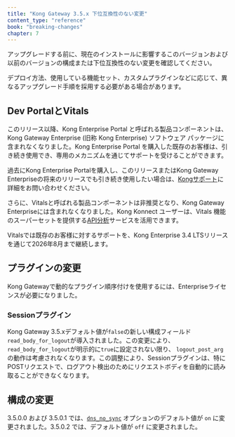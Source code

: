 ```yaml
---
title: "Kong Gateway 3.5.x 下位互換性のない変更"
content_type: "reference"
book: "breaking-changes"
chapter: 7
---
```

アップグレードする前に、現在のインストールに影響するこのバージョンおよび以前のバージョンの構成または下位互換性のない変更を確認してください。

デプロイ方法、使用している機能セット、カスタムプラグインなどに応じて、異なるアップグレード手順を採用する必要がある場合があります。

Dev PortalとVitals
-----------------

このリリース以降、Kong Enterprise Portal と呼ばれる製品コンポーネントは、Kong Gateway Enterprise \(旧称 Kong Enterprise\) ソフトウェア パッケージに含まれなくなりました。Kong Enterprise Portal を購入した既存のお客様は、引き続き使用でき、専用のメカニズムを通じてサポートを受けることができます。

過去にKong Enterprise Portalを購入し、このリリースまたはKong Gateway Enterpriseの将来のリリースでも引き続き使用したい場合は、[Kongサポート](https://support.konghq.com/support/s/)に詳細をお問い合わせください。

さらに、Vitalsと呼ばれる製品コンポーネントは非推奨となり、Kong Gateway Enterpriseには含まれなくなりました。Kong Konnect ユーザーは、Vitals 機能のスーパーセットを提供する[API分析](/konnect/analytics/)サービスを活用できます。

Vitalsでは既存のお客様に対するサポートを、Kong Enterprise 3\.4 LTSリリースを通じて2026年8月まで継続します。

プラグインの変更
--------

Kong Gatewayで動的なプラグイン順序付けを使用するには、Enterpriseライセンスが必要になりました。

### Sessionプラグイン

Kong Gateway 3\.5\.xデフォルト値が`false`の新しい構成フィールド`read_body_for_logout`が導入されました。この変更により、 `read_body_for_logout`が明示的に`true`に設定されない限り、 `logout_post_arg`の動作は考慮されなくなります。この調整により、Sessionプラグインは、特にPOSTリクエストで、ログアウト検出のためにリクエストボディを自動的に読み取ることができなくなります。

構成の変更
-----

3\.5\.0\.0 および 3\.5\.0\.1 では、[`dns_no_sync`](/gateway/{{page.release}}/reference/configuration/#dns_no_sync) オプションのデフォルト値が `on` に変更されました。3\.5\.0\.2 では、デフォルト値が `off` に変更されました。

